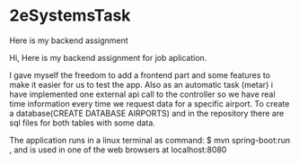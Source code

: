 # 2eSystemsTask
Here is my backend assignment

Hi,
Here is my backend assignment for job aplication.

I gave myself the freedom to add a frontend part and some features to make it easier for us to test the app.
Also as an automatic task (metar) i have implemented one external api call to the controller so we have real time information every time we request data for a specific airport.
To create a database(CREATE DATABASE AIRPORTS) and in the repository there are sql files for both tables with some data.

The application runs in a linux terminal as command: $ mvn spring-boot:run   , and is used in one of the web browsers at localhost:8080
